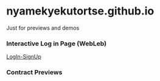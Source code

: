 # nyamekyekutortse.github.io
Just for previews and demos

### Interactive Log in Page (WebLeb)
<a href = "niceDesigns/logInSignUp/page.html">LogIn-SignUp</a>

### Contract Previews

